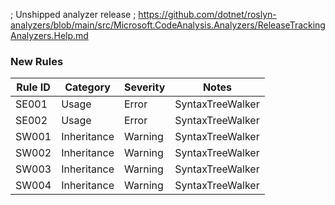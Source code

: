 ﻿; Unshipped analyzer release
; https://github.com/dotnet/roslyn-analyzers/blob/main/src/Microsoft.CodeAnalysis.Analyzers/ReleaseTrackingAnalyzers.Help.md

### New Rules

Rule ID | Category | Severity | Notes
--------|----------|----------|-------
SE001 | Usage | Error | SyntaxTreeWalker
SE002 | Usage | Error | SyntaxTreeWalker
SW001 | Inheritance | Warning | SyntaxTreeWalker
SW002 | Inheritance | Warning | SyntaxTreeWalker
SW003 | Inheritance | Warning | SyntaxTreeWalker
SW004 | Inheritance | Warning | SyntaxTreeWalker